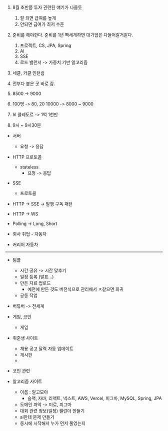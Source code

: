 

1. 8월 초반쯤 투자 관련된 얘기가 나올듯
	1. 잘 되면 급여를 높게
	2. 안되면 급여가 최저 수준

2. 준비를 해야한다. 준비를 1년 빡세게하면 대기업은 다들어갈거같다.
	1. 프로젝트, CS, JPA, Spring
	2. AI
	3. SSE
	4. 로드 밸런서 -> 가중치 기반 알고리즘

3. 네클, 카클 인턴쉽

4. 전부다 붙은 곳 바로 감.

5. 8500 -> 9000
6. 100명 -> 80, 20 10000 -> 8000 ~ 9000
7. hl 클레도르 -> 1억 1천만
8. 9시 ~ 9시30분

- 서버
	- 요청 -> 응답
- HTTP 프로토콜
	- stateless
		- 요청 -> 응답
- SSE
	- 프로토콜
- HTTP -> SSE -> 발행 구독 패턴
- HTTP -> WS

- Polling -> Long, Short


- 회사 취업 - 자동차
- 커리어 자동차


--- 
- 팀플 
	- 시간 공유 -> 시간 맞추기
	- 일정 등록 (발표...)
	- 만든 자료 업로드
		- 예전에 만든 것도 버전식으로 관리해서 ㅈ같으면 회귀
	- 공동 작업

- 버튜버 -> 전세계 

- 게임, 코인
	- 게임

- 취준생 사이트
	- 채용 공고 달력 자동 업데이트
	- 게시판
	- 

- 코인 관련 

- 알고리즘 사이트
	- 이름 : 알고모아
		- 슬랙, 자바, 리액트, 넥스트, AWS, Vercel, 피그마, MySQL, Spring, JPA
	- 도메인 파악 -> 미로, 피그마
	- 대회 관련 정보(일정) 켈린더 만들기
	- ai한테 문제 만들기
	- 동시에 시작해서 누가 먼저 풀었는지